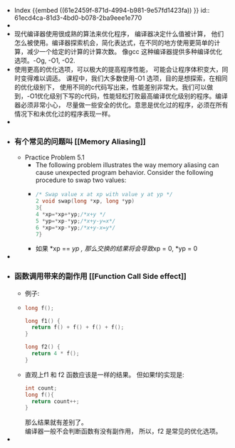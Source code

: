 - Index {{embed ((61e2459f-871d-4994-b981-9e57fd1423fa)) }}
  id:: 61ecd4ca-81d3-4bd0-b078-2ba9eee1e770
-
- 现代编译器使用很成熟的算法来优化程序， 编译器决定什么值被计算， 他们怎么被使用。编译器探索机会，简化表达式，在不同的地方使用更简单的计算，减少一个给定的计算的计算次数。 像gcc 这种编译器提供多种编译优化选项。-Og, -O1, -O2.
- 使用更高的优化选项，可以极大的提高程序性能， 可能会让程序体积变大，同时变得难以调适。 课程中，我们大多数使用-O1 选项，目的是想探索，在相同的优化级别下， 使用不同的c代码写出来，性能差别非常大。我们可以做到，-O1优化级别下写的c代码，性能轻松打败最高编译优化级别的程序。编译器必须非常小心， 尽量做一些安全的优化。意思是优化过的程序，必须在所有情况下和未优化过的程序表现一样。
-
- ### 有个常见的问题叫 [[Memory Aliasing]]
	- Practice Problem 5.1
		- The following problem illustrates the way memory aliasing can cause unexpected program behavior. Consider the following procedure to swap two values:
		- ```c
		  /* Swap value x at xp with value y at yp */
		  2 void swap(long *xp, long *yp)
		  3{
		  4 *xp=*xp+*yp;/*x+y */
		  5 *yp=*xp-*yp;/*x+y-y=x*/
		  6 *xp=*xp-*yp;/*x+y-x=y*/
		  7}
		  ```
		- 如果 *xp == *yp , 那么交换的结果将会导致*xp = 0, *yp = 0
-
- ### 函数调用带来的副作用 [[Function Call Side effect]]
	- 例子:
	- ```C
	  long f();
	  
	  long f1() {
	    return f() + f() + f() + f();
	  }
	  
	  long f2() {
	    return 4 * f();
	  }
	  ```
	- 直观上f1 和 f2 函数应该是一样的结果。 但如果f的实现是:
	  ```c
	  int count;  
	  long f(){
	    return count++;
	  }
	  ```
	   那么结果就有差别了。  
	  编译器一般不会判断函数有没有副作用， 所以，f2 是常见的优化选项。
-